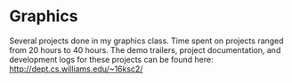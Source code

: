# Graphics

Several projects done in my graphics class.  Time spent on projects ranged from 20 hours to 40 hours.  The demo trailers, project documentation, and development logs for these projects can be found here: http://dept.cs.williams.edu/~16ksc2/
